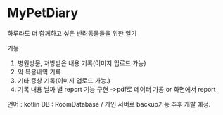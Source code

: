 # MyPetDiary
하루라도 더 함께하고 싶은 반려동물들을 위한 일기

기능
1. 병원방문, 처방받은 내용 기록(이미지 업로드 가능)
2. 약 복용내역 기록
3. 기타 증상 기록(이미지 업로드 가능.)
4. 기록 내용 날짜 별 report 기능 구현 ->pdf로 데이터 가공 or 화면에서 report

언어 : kotlin
DB : RoomDatabase / 개인 서버로 backup기능 추후 개발 예정.

